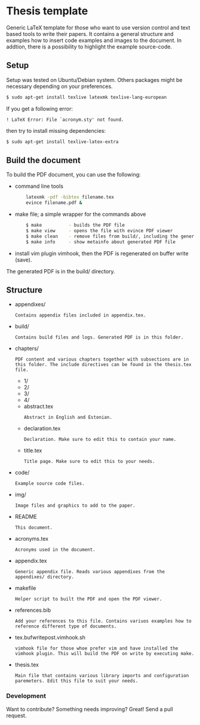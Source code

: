 # Thesis template

Generic LaTeX template for those who want to use version control and text based tools to write their papers. It contains a general structure and examples how to insert code examples and images to the document. In addtion, there is a possibility to highlight the example source-code.

## Setup
Setup was tested on Ubuntu/Debian system. Others packages might be necessary depending on your preferences.
```sh
$ sudo apt-get install texlive latexmk texlive-lang-european
```
If you get a following error:

    ! LaTeX Error: File `acronym.sty' not found.
then try to install missing dependencies:
```sh
$ sudo apt-get install texlive-latex-extra
```
## Build the document
To build the PDF document, you can use the following:
- command line tools
    ```sh
    	latexmk -pdf -bibtex filename.tex
    	evince filename.pdf &
    ```

- make file; a simple wrapper for the commands above
    ```sh
    	$ make 			- builds the PDF file
    	$ make view 	- opens the file with evince PDF viewer
    	$ make clean 	- remove files from build/, including the generated PDF
    	$ make info 	- show metainfo about generated PDF file
    ```

- install vim plugin vimhook, then the PDF is regenerated on buffer write (save).

The generated PDF is in the build/ directory.

## Structure
- appendixes/
    ```
    Contains appendix files included in appendix.tex.
    ```
- build/
    ```
    Contains build files and logs. Generated PDF is in this folder.
    ```
- chapters/
    ```
    PDF content and various chapters together with subsections are in this folder. The include directives can be found in the thesis.tex file.
    ```
    - 1/
    - 2/
    - 3/
    - 4/
    - abstract.tex
        ```
        Abstract in English and Estonian.
        ```
    - declaration.tex
        ```
        Declaration. Make sure to edit this to contain your name.
        ```
    - title.tex
        ```
        Title page. Make sure to edit this to your needs.
        ```
- code/
    ```
    Example source code files.
    ```
- img/
    ```
    Image files and graphics to add to the paper.
    ```
- README
    ```
    This document.
    ```
- acronyms.tex
    ```
    Acronyms used in the document.
    ```
- appendix.tex
    ```
    Generic appendix file. Reads various appendixes from the appendixes/ directory.
    ```
- makefile
    ```
    Helper script to built the PDF and open the PDF viewer.
    ```
- references.bib
    ```
    Add your references to this file. Contains variuos examples how to reference different type of documents.
    ```
- tex.bufwritepost.vimhook.sh
    ```
    vimhook file for those whoe prefer vim and have installed the vimhook plugin. This will build the PDF on write by executing make.
    ```
- thesis.tex
    ```
    Main file that contains various library imports and configuration paremeters. Edit this file to suit your needs.
    ```

### Development

Want to contribute? Something needs improving? Great! Send a pull request.
